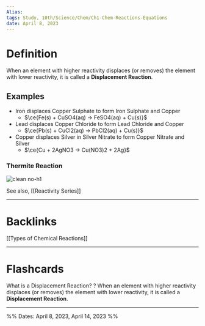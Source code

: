 ```yaml
---
Alias:
tags: Study, 10th/Science/Chem/Ch1-Chem-Reactions-Equations
date: April 8, 2023
---
```

# Definition
When an element with higher reactivity displaces (or removes) the element with lower reactivity, it is called a **Displacement Reaction**. 
## Examples
- Iron displaces Copper Sulphate to form Iron Sulphate and Copper
	- $\ce{Fe(s) + CuSO4(aq) -> FeSO4(aq) + Cu(s)}$
- Lead displaces Copper Chloride to form Lead Chloride and Copper
	- $\ce{Pb(s) + CuCl2(aq) -> PbCl2(aq) + Cu(s)}$
- Copper displaces Silver in Silver Nitrate to form Copper Nitrate and Silver
	- $\ce{Cu + 2AgNO3 -> Cu(NO3)2 + 2Ag}$
### Thermite Reaction
![clean no-h1]()

See also, [[Reactivity Series]]

---
# Backlinks

[[Types of Chemical Reactions]]

---
# Flashcards

What is a Displacement Reaction?
?
When an element with higher reactivity displaces (or removes) the element with lower reactivity, it is called a **Displacement Reaction**.
<!--SR:!2025-09-19,662,302-->

---

%%
Dates: April 8, 2023, April 14, 2023
%%